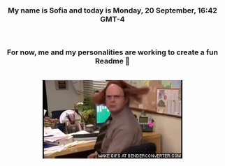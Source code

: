 


<div align="center">
<h3 >My name is Sofia and today is Monday, 20 September, 16:42 GMT-4</h3><br>
<h3 >For now, me and my personalities are working to create a fun Readme 👋
</h3><br>
<img src='img/dwight.gif' alt='working...'/>
</div>
